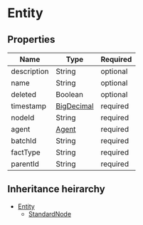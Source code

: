 

# Entity

## Properties

Name | Type | Required
-------- | -------- | --------
description | String | optional
name | String | optional
deleted | Boolean | optional
timestamp | [BigDecimal](BigDecimal.md) | required
nodeId | String | required
agent | [Agent](Agent.md) | required
batchId | String | required
factType | String | required
parentId | String | required




## Inheritance heirarchy


* [Entity](Entity.md)
    * [StandardNode](StandardNode.md)
